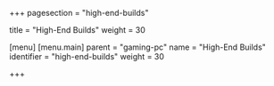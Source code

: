 +++
pagesection = "high-end-builds"

title = "High-End Builds"
weight = 30

[menu]
	[menu.main]
		parent = "gaming-pc"
		name = "High-End Builds"
		identifier = "high-end-builds"
		weight = 30

+++
